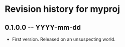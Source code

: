 # Revision history for myproj

## 0.1.0.0 -- YYYY-mm-dd

* First version. Released on an unsuspecting world.
